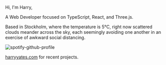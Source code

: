 Hi, I'm Harry,

A Web Developer focused on TypeScript, React, and Three.js.

<!-- WEATHER_START -->

Based in Stockholm, where the temperature is 5°C, right now scattered clouds meander across the sky, each seemingly avoiding one another in an exercise of awkward social distancing.

<!-- WEATHER_END -->

<p align="left">
  <a>
    <img src="https://spotify-github-profile.vercel.app/api/view?uid=bigbello&cover_image=true&theme=natemoo-re&show_offline=true&background_color=121212&interchange=false&bar_color=53b14f&bar_color_cover=false" alt="spotify-github-profile">
  </a>
</p>

[harryyates.com](https://harryyates.com) for recent projects.
